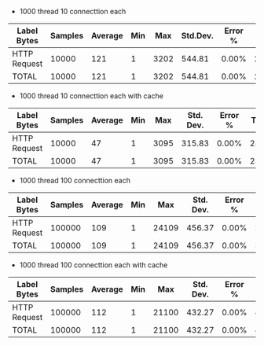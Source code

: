 * 1000 thread 10 connecttion each

| Label Bytes | Samples | Average |  Min   |    Max     |   Std.Dev.     |  Error %  |  Throughput | Received KB/sec       | Sent KB/sec |Avg.|
| -------- | -------- | -------- |--------|--------|--------|--------|--------|--------|--------|--------|
HTTP Request	|10000	|      121	|  1 |	 3202 |  544.81	|  0.00%	   | 2271.69468	|   561.27	     |  503.59|	    253| 
TOTAL	      |  10000	    |  121	|  1	|     3202	|544.81	|  0.00%	|    2271.69468	   |561.27	    |   503.59	|    253|



* 1000 thread 10 connecttion each with cache

|Label Bytes |  Samples|	Average|Min|	 Max|   Std. Dev.| Error %	|Throughput	|Received KB/sec | Sent KB/sec |Avg.|
| -------- | -------- | -------- |--------|--------|--------|--------|--------|--------|--------|--------|
|HTTP Request|	10000	|      47	|  1 	| 3095	|315.83	|  0.00%	|    2360.71766|583.26	   |    523.32	|    253|
TOTAL	|        10000	 |     47	|  1	|     3095|	315.83	|  0.00%	|    2360.71766	|   583.26	|       523.32	|    253|

* 1000 thread 100 connecttion each

|Label Bytes |  Samples|	Average|Min|	 Max|   Std. Dev.| Error %	|Throughput	|Received KB/sec | Sent KB/sec |Avg.|
| -------- | -------- | -------- |--------|--------|--------|--------|--------|--------|--------|--------|
|HTTP Request|	100000	|109		|1	|24109|	456.37|	0.00%	|3956.16568	|977.53|	876.99|	253|
|TOTAL	|100000	|109		|1	|24109|	456.37|	0.00%	|3956.16568|	977.53|	876.99	|253|

* 1000 thread 100 connecttion each with cache

|Label Bytes |  Samples|	Average|Min|	 Max|   Std. Dev.| Error %	|Throughput	|Received KB/sec | Sent KB/sec |Avg.|
| -------- | -------- | -------- |--------|--------|--------|--------|--------|--------|--------|--------|
|HTTP Request	|100000	|112|	1|	21100	|432.27	|0.00%|	4623.20851|	1142.43	|1024.85|	253
|TOTAL|	100000	|112	|1	|21100|	432.27|	0.00%|	4623.20851|	1142.43|	1024.85	|253



